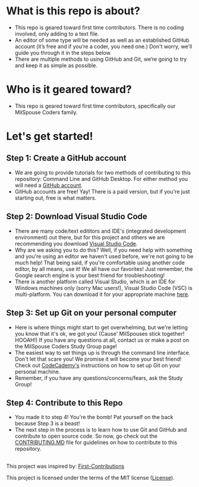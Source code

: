 # What is this repo is about?

-   This repo is geared toward first time contributors. There is no coding involved, only adding to a text file.
-   An editor of some type will be needed as well as an established GitHub account (it’s free and if you’re a coder, you need one.) Don't worry, we'll guide you through it in the steps below.
-   There are multiple methods to using GitHub and Git, we’re going to try and keep it as simple as possible.

# Who is it geared toward?

-   This repo is geared toward first time contributors, specifically our MilSpouse Coders family.

# Let's get started!

## Step 1: Create a GitHub account

-   We are going to provide tutorials for two methods of contributing to this repository: Command Line and GitHub Desktop. For either method you will need a [GitHub account](https://github.com/).
-   GitHub accounts are free! Yay! There is a paid version, but if you're just starting out, free is what matters.

## Step 2: Download Visual Studio Code

-   There are many code/text edititors and IDE's (integrated development environment) out there, but for this project and others we are recommending you download [Visual Studio Code](https://code.visualstudio.com/download).
-   Why are we asking you to do this? Well, if you need help with something and you're using an editor we haven't used before, we're not going to be much help! That being said, if you're comfortable using another code editor, by all means, use it! We all have our favorites! Just remember, the Google search engine is your best friend for troubleshooting!
-   There is another platform called Visual Studio, which is an IDE for Windows machines only (sorry Mac users!), Visual Studio Code (VSC) is multi-platform. You can download it for your appropriate machine [here](https://code.visualstudio.com/download).

## Step 3: Set up Git on your personal computer

-   Here is where things might start to get overwhelming, but we're letting you know that it's ok, we got you! (Cause' MilSpouses stick together! HOOAH!) If you have any questions at all, contact us or make a post on the MilSpouse Coders Study Group page!
-   The easiest way to set things up is through the command line interface. Don't let that scare you! We promise it will become your best friend! Check out [CodeCademy's](https://www.codecademy.com/articles/git-setup) instructions on how to set up Git on your personal machine.
-   Remember, if you have any questions/concerns/fears, ask the Study Group!

## Step 4: Contribute to this Repo

-   You made it to step 4! You're the bomb! Pat yourself on the back because Step 3 is a beast!
-   The next step in the process is to learn how to use Git and GitHub and contribute to open source code. So now, go check out the [CONTRIBUTING.MD](CONTRIBUTING.md) file for guidelines on how to contribute to this repository.

##

This project was inspired by:
[First-Contributions](https://github.com/firstcontributions/first-contributions)

This project is licensed under the terms of the MIT license ([License](https://github.com/MilSpouseCoders/Hacktoberfest_2020#license)).
